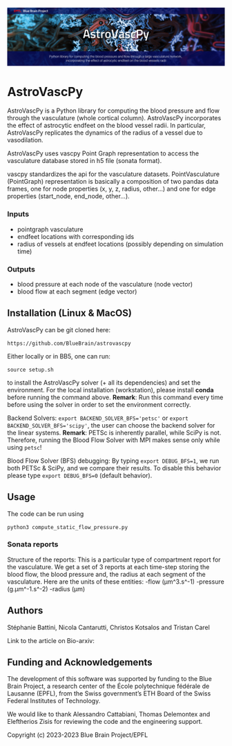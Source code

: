 ![AstroVascPy Logo](docs/source/logo/BBP-AstroVascPy-Github.jpg)

# AstroVascPy

AstroVascPy is a Python library for computing the blood pressure and flow through the vasculature
(whole cortical column). AstroVascPy incorporates the effect of astrocytic endfeet on the blood vessel radii.
In particular, AstroVascPy replicates the dynamics of the radius of a vessel due to vasodilation.

AstroVascPy uses vascpy Point Graph representation to access the vasculature database stored in h5 file (sonata format).

vascpy standardizes the api for the vasculature datasets.
PointVasculature (PointGraph) representation is basically a composition of two pandas data frames,
one for node properties (x, y, z, radius, other...) and one for edge properties (start_node, end_node, other...).

### Inputs
- pointgraph vasculature
- endfeet locations with corresponding ids
- radius of vessels at endfeet locations (possibly depending on simulation time)

### Outputs

- blood pressure at each node of the vasculature (node vector)
- blood flow at each segment (edge vector)

## Installation (Linux & MacOS)

AstroVascPy can be git cloned here:

    https://github.com/BlueBrain/astrovascpy

Either locally or in BB5, one can run:

    source setup.sh

to install the AstroVascPy solver (+ all its dependencies) and set the environment. For the local installation (workstation), please install **conda** before running the command above.
**Remark**: Run this command every time before using the solver in order to set the environment correctly.

Backend Solvers: `export BACKEND_SOLVER_BFS='petsc'` or `export BACKEND_SOLVER_BFS='scipy'`, the user can choose the backend solver for the linear systems.
**Remark**: PETSc is inherently parallel, while SciPy is not. Therefore, running the Blood Flow Solver with MPI makes sense only while using `petsc`!

Blood Flow Solver (BFS) debugging: By typing `export DEBUG_BFS=1`, we run both PETSc & SciPy, and we compare their results. To disable this behavior please type `export DEBUG_BFS=0` (default behavior).

## Usage

The code can be run using

    python3 compute_static_flow_pressure.py

### Sonata reports

Structure of the reports:
This is a particular type of compartment report for the vasculature.
We get a set of 3 reports at each time-step storing the blood flow,
the blood pressure and, the radius at each segment of the vasculature.
Here are the units of these entities:
-flow (µm^3.s^-1)
-pressure (g.µm^-1.s^-2)
-radius (µm)

## Authors

Stéphanie Battini, Nicola Cantarutti, Christos Kotsalos and Tristan Carel

Link to the article on Bio-arxiv:

## Funding and Acknowledgements

The development of this software was supported by funding to the Blue Brain Project, a research center of the
École polytechnique fédérale de Lausanne (EPFL), from the Swiss government’s ETH Board of the Swiss Federal
Institutes of Technology.

We would like to thank Alessandro Cattabiani, Thomas Delemontex and Eleftherios Zisis
for reviewing the code and the engineering support.

Copyright (c) 2023-2023 Blue Brain Project/EPFL
